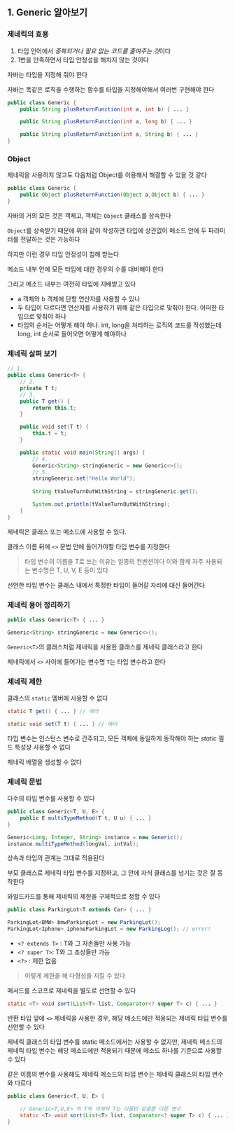 ## 1. Generic 알아보기

### 제네릭의 효용
1. 타입 언어에서 *중복되거나 필요 없는 코드를 줄여주는 것*이다
2. 1번을 만족하면서 타입 안정성을 해치지 않는 것이다

자바는 타입을 지정해 줘야 한다

자바는 똑같은 로직을 수행하는 함수를 타입을 지정해야해서 여러번 구현해야 한다

```Java
public class Generic {
    public String plusReturnFunction(int a, int b) { ... }

    public String plusReturnFunction(int a, long b) { ... }

    public String plusReturnFunction(int a, String b) { ... }
}
```

### Object

제네릭을 사용하지 않고도 다음처럼 Object를 이용해서 해결할 수 있을 것 같다

```Java
public class Generic {
    public Object plusReturnFunction(Object a,Object b) { ... }
}
```

자바의 거의 모든 것은 객체고, 객체는 `Object` 클래스를 상속한다

`Object`를 상속받기 때문에 위와 같이 작성하면 타입에 상관없이 메소드 안에 두 파라미터를 전달하는 것은 가능하다

하지만 이런 경우 타입 안정성이 침해 받는다

메소드 내부 안에 모든 타입에 대한 경우의 수를 대비해야 한다

그리고 메소드 내부는 여전히 타입에 지배받고 있다

- a 객체와 b 객체에 단항 연산자를 사용할 수 있나
- 두 타입이 다르다면 연산자를 사용하기 위해 같은 타입으로 맞춰야 한다. 어떠한 타입으로 맞춰야 하나
- 타입의 순서는 어떻게 해야 하나. int, long을 처리하는 로직의 코드를 작성했는데 long, int 순서로 들어오면 어떻게 해야하나

### 제네릭 살펴 보기

```Java
// 1.
public class Generic<T> {
    // 2.
    private T t;
    // 3.
    public T get() {
        return this.t;
    }

    public void set(T t) {
        this.t = t;
    }

    public static void main(String[] args) {
        // 4.
        Generic<String> stringGeneric = new Generic<>();
        // 5.
        stringGeneric.set("Hello World");
				
        String tValueTurnOutWithString = stringGeneric.get();

        System.out.println(tValueTurnOutWithString);
    }
}
```

제네릭은 클래스 또는 메소드에 사용할 수 있다.

클래스 이름 뒤에 `<>` 문법 안에 들어가야할 타입 변수를 지정한다

> 타입 변수의 이름을 T로 쓰는 이유는 일종의 컨벤션이다
> 이와 함께 자주 사용되는 변수명은 T, U, V, E 등이 있다

선언한 타입 변수는 클래스 내에서 특정한 타입이 들어갈 자리에 대신 들어간다


### 제네릭 용어 정리하기

```Java
public class Generic<T> { ... }

Generic<String> stringGeneric = new Generic<>();
```

`Generic<T>`의 클래스처럼 제네릭을 사용한 클래스를 제네릭 클래스라고 한다

제네릭에서 `<>` 사이에 들어가는 변수명 `T`는 타입 변수라고 한다


### 제네릭 제한

클래스의 `static` 멤버에 사용할 수 없다
```Java
static T get() { ... } // 에러

static void set(T t) { ... } // 에러
```

타입 변수는 인스턴스 변수로 간주되고, 모든 객체에 동일하게 동작해야 하는 *static* 필드 특성상 사용할 수 없다

제네릭 배열을 생성할 수 없다


### 제네릭 문법

다수의 타입 변수를 사용할 수 있다

```Java
public class Generic<T, U, E> {
    public E multiTypeMethod(T t, U u) { ... }
}

Generic<Long, Integer, String> instance = new Generic();
instance.multiTypeMethod(longVal, intVal);
```

상속과 타입의 관계는 그대로 적용된다

부모 클래스로 제네릭 타입 변수를 지정하고, 그 안에 자식 클래스를 넘기는 것은 잘 동작한다

와일드카드를 통해 제네릭의 제한을 구체적으로 정할 수 있다

```Java
public class ParkingLot<T extends Car> { ... }

ParkingLot<BMW> bmwParkingLot = new ParkingLot();
ParkingLot<Iphone> iphoneParkingLot = new ParkingLog(); // error!
```

- `<? extends T>` : T와 그 자손들만 사용 가능
- `<? super T>`: T와 그 조상들만 가능
- `<?>` : 제한 없음

> 이렇게 제한을 해 다형성을 지킬 수 있다


메서드를 스코프로 제네릭을 별도로 선언할 수 있다

```Java
static <T> void sort(List<T> list, Comparator<? super T> c) { ... }
```

반환 타입 앞에 `<>` 제네릭을 사용한 경우, 해당 메소드에만 적용되는 제네릭 타입 변수를 선언할 수 있다

제네릭 클래스의 타입 변수를 static 메소드에서는 사용할 수 없지만, 제네릭 메소드의 제네릭 타입 변수는 해당 메소드에만 적용되기 때문에 메소드 하나를 기준으로 사용할 수 있다

같은 이름의 변수를 사용해도 제네릭 메소드의 타입 변수는 제네릭 클래스의 타입 변수와 다르다

```Java
public class Generic<T, U, E> {

    // Generic<T,U,E> 의 T와 아래의 T는 이름만 같을뿐 다른 변수
    static <T> void sort(List<T> list, Comparator<? super T> c) { ... }
}
```



